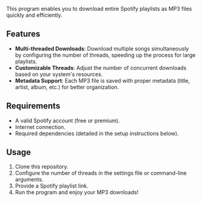 This program enables you to download entire Spotify playlists as MP3 files quickly and efficiently.  

## Features  
- **Multi-threaded Downloads**: Download multiple songs simultaneously by configuring the number of threads, speeding up the process for large playlists.  
- **Customizable Threads**: Adjust the number of concurrent downloads based on your system's resources.  
- **Metadata Support**: Each MP3 file is saved with proper metadata (title, artist, album, etc.) for better organization.  

## Requirements  
- A valid Spotify account (free or premium).  
- Internet connection.  
- Required dependencies (detailed in the setup instructions below).  

## Usage  
1. Clone this repository.  
2. Configure the number of threads in the settings file or command-line arguments.  
3. Provide a Spotify playlist link.  
4. Run the program and enjoy your MP3 downloads!  
